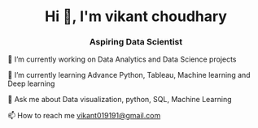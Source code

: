 
<h1 align="center">Hi 👋, I'm vikant choudhary </h1>
<h3 align="center">Aspiring Data Scientist</h3>

🔭 I’m currently working on Data Analytics and Data Science projects

🌱 I’m currently learning Advance Python, Tableau, Machine learning and Deep learning

💬 Ask me about Data visualization, python, SQL, Machine Learning

📫 How to reach me  vikant019191@gmail.com
